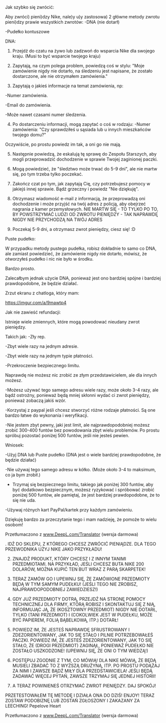  Jak szybko się zwrócić:

 

Aby zwróci) pieni)dzy Nike, nale)y u)y zastosowa) 2 główne metody zwrotu pieni)dzy prawie wszystkich zwrotów:
-DNA (nie dotarł)

-Pudełko kontuszowe

 

DNA:

 

1) Przejdź do czatu na żywo lub zadzwoń do wsparcia Nike dla swojego kraju. (Musi to być wsparcie twojego kraju)

 

2) Zapytają, na czym polega problem, powiedzą coś w stylu:
"Moje zamówienie nigdy nie dotarło, na śledzeniu jest napisane, że zostało dostarczone, ale nie otrzymałem zamówienia."

 

3) Zapytają o jakieś informacje na temat zamówienia, np:

-Numer zamówienia.

-Email do zamówienia.

-Może nawet czasami numer śledzenia.

4) Po dostarczeniu informacji, mogą zapytać o coś w rodzaju: -Numer zamówienia:
"Czy sprawdziłeś u sąsiada lub u innych mieszkańców twojego domu?"

Oczywiście, po prostu powiedz im tak, a oni go nie mają.

 

5) Następnie powiedzą, że eskalują tę sprawę do Zespołu Starszych, aby mogli przeprowadzić dochodzenie w sprawie Twojej zaginionej paczki.

 

6) Mogą powiedzieć, że "śledztwo może trwać do 5-9 dni", ale nie martw się, po tym trzeba tylko poczekać.

 

7) Zakończ czat po tym, jak zapytają Cię, czy potrzebujesz pomocy w jakiejś innej sprawie. Bądź grzeczny i powiedz "Nie dziękuję".

 

8) Otrzymasz wiadomość e-mail z informacją, że przeprowadzą oni dochodzenie i może przyjść na twój adres z policją, aby obejrzeć nagrania z kamer przemysłowych.
NIE MARTW SIĘ - TO TYLKO PO TO, BY POWSTRZYMAĆ LUDZI OD ZWROTU PIENIĘDZY - TAK NAPRAWDĘ NIGDY NIE PRZYCHODZĄ NA TWÓJ ADRES

 

9) Poczekaj 5-9 dni, a otrzymasz zwrot pieniędzy, ciesz się! :D

 

Puste pudełko:

 

W przypadku metody pustego pudełka, robisz dokładnie to samo co DNA, ale zamiast powiedzieć, że zamówienie nigdy nie dotarło, mówisz, że otworzyłeś pudełko i nic nie było w środku.

Bardzo prosto.

Zalecałbym jednak użycie DNA, ponieważ jest ono bardziej spójne i bardziej prawdopodobne, że będzie działać.

 

 

Zrzut ekranu z chatloga, który mam:

 

https://imgur.com/a/9mawtp4

 

Jak nie zawieść refundacji:

 

Istnieje wiele zmiennych, które mogą powodować nieudany zwrot pieniędzy.

Takich jak:
-Zły rep.

-Zbyt wiele razy na jednym adresie.

-Zbyt wiele razy na jednym typie płatności.

-Przekroczenie bezpiecznego limitu.

 

Naprawdę nie możesz nic zrobić ze złym przedstawicielem, ale dla innych możesz.

 

-Możesz używać tego samego adresu wiele razy, może około 3-4 razy, ale bądź ostrożny, ponieważ będą mniej skłonni wydać ci zwrot pieniędzy, ponieważ zobaczą jakiś wzór.

 

-Korzystaj z paypal jeśli chcesz stworzyć różne rodzaje płatności. Są one bardzo łatwe do wykonania i weryfikacji.

 

-Nie jestem zbyt pewny, jaki jest limit, ale najprawdopodobniej możesz zrobić 300-400 funtów bez powodowania zbyt wielu problemów. Po prostu spróbuj pozostać poniżej 500 funtów, jeśli nie jesteś pewien.

 

Wniosek:

-Użyj DNA lub Puste pudełko (DNA jest o wiele bardziej prawdopodobne, że będzie działać)

-Nie używaj tego samego adresu w kółko. (Może około 3-4 to maksimum, co ja bym zrobił.)

- Trzymaj się bezpiecznego limitu, takiego jak poniżej 300 funtów, aby być dodatkowo bezpiecznym, możesz ryzykować i spróbować zrobić poniżej 500 funtów, ale pamiętaj, że jest bardziej prawdopodobne, że to się nie uda.

-Używaj różnych kart PayPal/kartek przy każdym zamówieniu.

Dziękuję bardzo za przeczytanie tego i mam nadzieję, że pomoże to wielu osobom! 

Przetłumaczono z www.DeepL.com/Translator (wersja darmowa)

. IDŹ DO SKLEPU, Z KTÓREGO CHCESZ ZWRÓCIĆ PIENIĄDZE. DLA TEGO PRZEWODNIKA UŻYJ NIKE JAKO PRZYKŁADU!

2. ZNAJDŹ PRODUKT, KTÓRY CHCESZ I Z INNYM TANIMI PRZEDMIOTAMI. NA PRZYKŁAD, JEŚLI CHCESZ BUTA NIKE 200 DOLARÓW, MOŻNA KUPIĆ TEN BUT WRAZ Z PARĄ SKARPETEK!
3. TERAZ ZAMÓW GO I UPEWNIJ SIĘ, ŻE ZAMÓWIONE PRZEDMIOTY BĘDĄ W TYM SAMYM PUDEŁKU! (JEŚLI TEGO NIE ZROBISZ, NAJPRAWDOPODOBNIEJ ZAWIEDZIESZ!)

4. GDY JUŻ PRZEDMIOTY DOTRĄ, PRZEJDŹ NA STRONĘ POMOCY TECHNICZNEJ DLA FIRMY, KTÓRĄ ROBISZ I SKONTAKTUJ SIĘ Z NIĄ, INFORMUJĄC JĄ, ŻE (KOSZTOWNY PRZEDMIOT) NIGDY NIE DOTARŁ, TYLKO (TANI PRZEDMIOT) I (COKOLWIEK JEST W PUDEŁKU, MOŻE BYĆ PAPIEREM, FOLIĄ BĄBELKOWĄ, ITP.) DOTARŁ! 

5. POWIEDZ IM, ŻE JESTEŚ NAPRAWDĘ SFRUSTROWANY I ZDEZORIENTOWANY, JAK TO SIĘ STAŁO I PILNIE POTRZEBOWAŁEŚ PACZKI. POWIEDZ IM, ŻE JESTEŚ ZDEZORIENTOWANY, JAK TO SIĘ STAŁO, ŻE (DROGI PRZEDMIOT) ZAGINĄŁ, PONIEWAŻ PUDEŁKO NIE ZOSTAŁO USZKODZONE! (UPEWNIJ SIĘ, ŻE ONI O TYM WIEDZĄ!) 

6. POSTĘPUJ ZGODNIE Z TYM, CO MÓWIĄ! DLA NIKE MÓWIĄ, ŻE BĘDĄ MUSIELI ZBADAĆ TO Z WYŻSZĄ DRUŻYNĄ, ITP. PO PROSTU PODĄŻAJ ZA NIMI I ZAWSZE BĄDŹ MIŁY DLA PRZEDSTAWICIELA! JEŚLI BĘDĄ ZADAWAĆ WIĘCEJ PYTAŃ, ZAWSZE TRZYMAJ SIĘ JEDNEJ HISTORII!

7. A TERAZ POWINIENEŚ OTRZYMAĆ ZWROT PIENIĘDZY. DAJ SPOKÓJ! 

PRZETESTOWAŁEM TĘ METODĘ I DZIAŁA ONA DO DZIŚ! ENJOY! TERAZ ZOSTAW PODOBIZNĘ LUB ZOSTAŃ ZGŁOSZONY I ZAKAZANY ZA LEECHING!  Pepelove Heart  

Przetłumaczono z www.DeepL.com/Translator (wersja darmowa)
